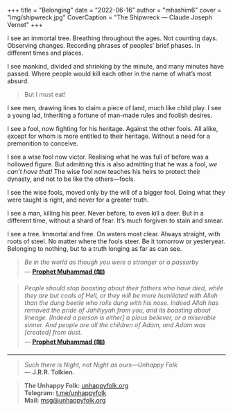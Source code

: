 +++
title = "Belonging"
date = "2022-06-16"
author = "mhashim6"
cover = "img/shipwreck.jpg"
CoverCaption = "The Shipwreck — Claude Joseph Vernet"
+++

I see an immortal tree. Breathing throughout the ages. Not counting days. Observing changes. Recording phrases of peoples’ brief phases. In different times and places.

I see mankind, divided and shrinking by the minute, and many minutes have passed. Where people would kill each other in the name of what’s most absurd.

> But I must eat!

I see men, drawing lines to claim a piece of land, much like child play.
I see a young lad, Inheriting a fortune of man-made rules and foolish desires.

I see a fool, now fighting for his heritage. Against the other fools. All alike, except for whom is more entitled to their heritage. Without a need for a premonition to conceive.

I see a wise fool now victor. Realising what he was full of before was a hollowed figure. But admitting this is also admitting that he was a fool, _we can’t have that!_
The wise fool now teaches his heirs to protect their dynasty, and not to be like the others—fools.

I see the wise fools, moved only by the will of a bigger fool. Doing what they were taught is right, and never for a greater truth.

I see a man, killing his peer. Never before, to even kill a deer. But in a different time, without a shard of fear. It’s much forgiven to stain and smear.

I see a tree. Immortal and free. On waters most clear. Always straight, with roots of steel. No matter where the fools steer. Be it tomorrow or yesteryear. Belonging to nothing, but to a truth longing as far as can see.

> _Be in the world as though you were a stranger or a passerby_ \
> — __[Prophet Muhammad (ﷺ)](https://sunnah.com/mishkat:1604)__

> _People should stop boasting about their fathers who have died, while they are but coals of Hell, or they will be more humiliated with Allah than the dung beetle who rolls dung with his nose. Indeed Allah has removed the pride of Jahiliyyah from you, and its boasting about lineage. [Indeed a person is either] a pious believer, or a miserable sinner. And people are all the children of Adam, and Adam was [created] from dust_. \
> — __[Prophet Muhammad (ﷺ)](https://sunnah.com/tirmidhi:3955)__

---
> _Such there is Night, not Night as ours—Unhappy Folk_ \
> — __J.R.R. Tolkien.__

> __The Unhappy Folk:__ [unhappyfolk.org](https://unhappyfolk.org) \
> __Telegram:__ [t.me/unhappyfolk](https://t.me/unhappyfolk) \
> __Mail:__ msg@unhappyfolk.org 